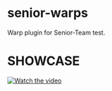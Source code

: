 # senior-warps
Warp plugin for Senior-Team test.

# SHOWCASE
[![Watch the video](https://i.imgur.com/vKb2F1B.png)](https://youtu.be/8--rFrz8p-A)

